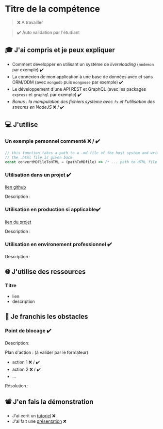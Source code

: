 # Titre de la compétence

> ❌ A travailler

> ✔️ Auto validation par l'étudiant

## 🎓 J'ai compris et je peux expliquer

- Comment développer en utilisant un système de *livereloading* (`nodemon` par exemple)  ✔️
- La connexion de mon application à une base de données avec et sans ORM/ODM (avec `mongodb` puis `mongoose` par exemple)  ✔️
- Le développement d'une API REST et GraphQL (avec les packages `express` et `graphql` par exemple)  ✔️
- *Bonus : la manipulation des fichiers système avec `fs` et l'utilisation des streams en NodeJS* ❌ / ✔️

## 💻 J'utilise

### Un exemple personnel commenté ❌ / ✔️

```javascript
// this function takes a path to a .md file of the host system and write the HTML version of this file
// the .html file is given back
const convertMDFileToHTML = (pathToMDfile) => /* ... path to HTML file */
```

### Utilisation dans un projet ✔️

[lien github](...)

Description :

### Utilisation en production si applicable✔️

[lien du projet](...)

Description :

### Utilisation en environement professionnel ✔️

Description :

## 🌐 J'utilise des ressources

### Titre

- lien
- description

## 🚧 Je franchis les obstacles

### Point de blocage  ✔️

Description:

Plan d'action : (à valider par le formateur)

- action 1 ❌ / ✔️
- action 2 ❌ / ✔️
- ...

Résolution :

## 📽️ J'en fais la démonstration

- J'ai ecrit un [tutoriel](...) ❌ 
- J'ai fait une [présentation](...) ❌ 
